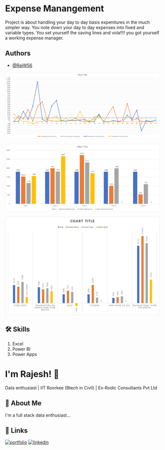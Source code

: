 
# Expense Manangement

Project is about handling your day to day basis expenitures in the much simpler way. You note down your day to day expenses into fixed and variable types. You set yourself the saving lines and vola!!!! you got yourself a working expense manager.


## Authors

- [@RajW56](https://www.github.com/Rajw56)


![Logo](https://github.com/RajW56/Expanse-management/blob/main/Picture2.png?raw=true)

![Logo](https://github.com/RajW56/Expanse-management/blob/main/Picture3.png?raw=true)

![Logo](https://github.com/RajW56/Expanse-management/blob/main/Picture4.png?raw=true)
## 🛠 Skills
1. Excel
2. Power BI
3. Power Apps


#  I'm Rajesh! 👋

Data enthusiast | IIT Roorkee (Btech in Civil) | Ex-Rodic Consultants Pvt Ltd

## 🚀 About Me
I'm a full stack data enthusiast...



## 🔗 Links
[![portfolio](https://img.shields.io/badge/my_portfolio-000?style=for-the-badge&logo=ko-fi&logoColor=white)](https://github.com/RajW56/rajw56)
[![linkedin](https://img.shields.io/badge/linkedin-0A66C2?style=for-the-badge&logo=linkedin&logoColor=white)](https://www.linkedin.com/in/rajesh-wagh-b1257b194/)


